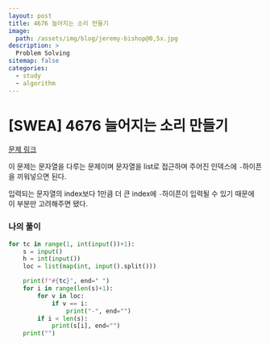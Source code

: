 ```yaml
---
layout: post
title: 4676 늘어지는 소리 만들기
image:
  path: /assets/img/blog/jeremy-bishop@0,5x.jpg
description: >
  Problem Solving
sitemap: false
categories:
  - study
  - algorithm
---
```


# [SWEA] 4676 늘어지는 소리 만들기

[문제 링크](https://swexpertacademy.com/main/code/problem/problemDetail.do?contestProbId=AWRKWITqfvIDFAV8)

이 문제는 문자열을 다루는 문제이며 문자열을 list로 접근하며 주어진 인덱스에 `-`하이픈을 끼워넣으면 된다.

입력되는 문자열의 index보다 1만큼 더 큰 index에 `-`하이픈이 입력될 수 있기 때문에 이 부분만 고려해주면 됐다.


### 나의 풀이

```python
for tc in range(1, int(input())+1):
    s = input()
    h = int(input())
    loc = list(map(int, input().split()))

    print(f"#{tc}", end=" ")
    for i in range(len(s)+1):
        for v in loc:
            if v == i:
                print("-", end="")
        if i < len(s):
	        print(s[i], end="")
    print("")

```
